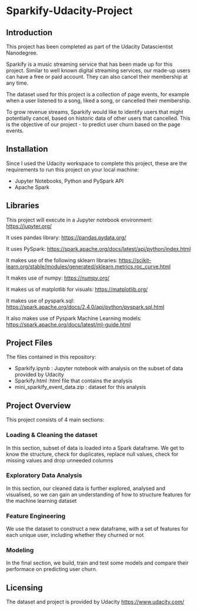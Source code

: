 # Sparkify-Udacity-Project

## Introduction
This project has been completed as part of the Udacity Datascientist Nanodegree.

Sparkify is a music streaming service that has been made up for this project. Similar to well known digital streaming services, our made-up users can have a free or paid account. They can also cancel their membership at any time.

The dataset used for this project is a collection of page events, for example when a user listened to a song, liked a song, or cancelled their membership.

To grow revenue streams, Sparkify would like to identify users that might potentially cancel, based on historic data of other users that cancelled. This is the objective of our project - to predict user churn based on the page events.

## Installation
Since I used the Udacity workspace to complete this project, these are the requirements to run this project on your local machine:
- Jupyter Notebooks, Python and PySpark API
- Apache Spark 

## Libraries
This project will execute in a Jupyter notebook environment: https://jupyter.org/

It uses pandas library: https://pandas.pydata.org/

It uses PySpark: https://spark.apache.org/docs/latest/api/python/index.html

It makes use of the following sklearn libraries: 
https://scikit-learn.org/stable/modules/generated/sklearn.metrics.roc_curve.html

It makes use of numpy:
https://numpy.org/

It makes us of matplotlib for visuals:
https://matplotlib.org/

It makes use of pyspark.sql:
https://spark.apache.org/docs/2.4.0/api/python/pyspark.sql.html

It also makes use of Pyspark Machine Learning models:
https://spark.apache.org/docs/latest/ml-guide.html


## Project Files
The files contained in this repository:
- Sparkify.ipynb : Jupyter notebook with analysis on the subset of data provided by Udacity
- Sparkify.html :html file that contains the analysis
- mini_sparkify_event_data.zip : dataset for this analysis

## Project Overview
This project consists of 4 main sections:
### Loading & Cleaning the dataset
In this section, subset of data is loaded into a Spark dataframe. We get to know the structure, check for duplicates, replace null values, check for missing values and drop unneeded columns
### Exploratory Data Analysis
In this section, our cleaned data is further explored, analysed and visualised, so we can gain an understanding of how to structure features for the machine learning dataset
### Feature Engineering
We use the dataset to construct a new dataframe, with a set of features for each unique user, including whether they churned or not
### Modeling
In the final section, we build, train and test some models and compare their performace on predicting user churn.

## Licensing
The dataset and project is provided by Udacity https://www.udacity.com/
